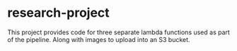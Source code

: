 # research-project

This project provides code for three separate lambda functions 
used as part of the pipeline. Along with images to upload into an S3 bucket.
